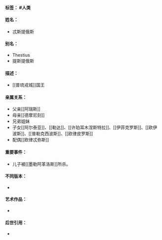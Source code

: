 #### 标签： #人类
#### 姓名：
- 忒斯提俄斯
#### 别名：
- Thestius
- 提斯提俄斯
#### 描述：
- [[普琉戎城]]国王
#### 亲属关系：
- 父亲[[阿瑞斯]]
- 母亲[[德摩尼刻]]
- 兄弟姐妹
- 子女[[阿尔泰亚]]、[[勒达]]、[[许珀耳木涅斯特拉]]、[[伊菲克罗斯]]、[[欧伊波斯]]、[[普勒克西波斯]]、[[欧律皮罗斯]]
- 配偶[[欧律忒弥斯]]
#### 重要事件：
- 儿子被[[墨勒阿革洛斯]]所杀。
#### 不同版本：
- 
#### 艺术作品：
- 
#### 后世引用：
- 